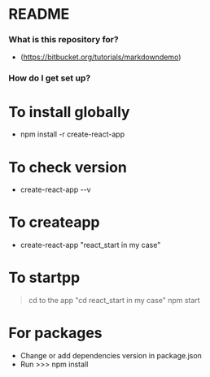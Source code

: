 # README #

### What is this repository for? ###

* (https://bitbucket.org/tutorials/markdowndemo)

### How do I get set up? ###
# To install globally 
* npm install -r create-react-app

# To check version
* create-react-app --v

# To createapp
* create-react-app <Project name> "react_start in my case"

# To startpp
> cd to the app "cd react_start in my case"
>npm start

# For packages
* Change or add dependencies version in package.json 
* Run >>> npm install
